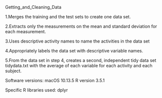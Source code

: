 Getting_and_Cleaning_Data

1.Merges the training and the test sets to create one data set.

2.Extracts only the measurements on the mean and standard deviation for each measurement.

3.Uses descriptive activity names to name the activities in the data set

4.Appropriately labels the data set with descriptive variable names.

5.From the data set in step 4, creates a second, independent tidy data set tidydata.txt with the average of each variable for each activity and each subject.


Software versions: macOS 10.13.5  R version 3.5.1

Specific R libraries used: dplyr 
